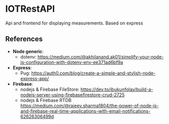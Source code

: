 # IOTRestAPI
Api and frontend for displaying measurements.
Based on express

## References

- **Node generic**:
    - dotenv: https://medium.com/@akhilanand.ak01/simplify-your-node-js-configuration-with-dotenv-env-ee371ad6bf9a
- **Express**:
    - Pug: https://auth0.com/blog/create-a-simple-and-stylish-node-express-app/
- **Firebase**:
	- nodejs & Firebase FileStore: https://dev.to/ibukunfolay/build-a-nodejs-server-using-firebasefirestore-crud-2725
	- nodejs & Firebase RTDB https://medium.com/@rajeev.sharma1804/the-power-of-node-js-and-firebase-real-time-applications-with-email-notifications-62626306499d

